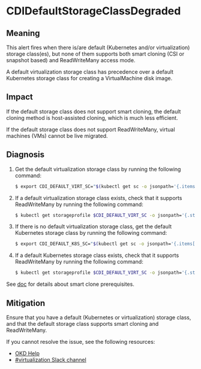 # CDIDefaultStorageClassDegraded

## Meaning

This alert fires when there is/are default (Kubernetes and/or virtualization)
storage class(es), but none of them supports both smart cloning (CSI or snapshot
based) and ReadWriteMany access mode.

A default virtualization storage class has precedence over a default Kubernetes
storage class for creating a VirtualMachine disk image.

<!--DS: In case of single-node OpenShift, the alert is suppressed if there is a default
storage class that supports smart cloning, but not ReadWriteMany.-->

## Impact

If the default storage class does not support smart cloning, the default cloning
method is host-assisted cloning, which is much less efficient.

If the default storage class does not support ReadWriteMany, virtual machines
(VMs) cannot be live migrated.

## Diagnosis

1. Get the default virtualization storage class by running the following
command:

   ```bash
   $ export CDI_DEFAULT_VIRT_SC="$(kubectl get sc -o jsonpath='{.items[?(.metadata.annotations.storageclass\.kubevirt\.io\/is-default-virt-class=="true")].metadata.name}')"
   ```

2. If a default virtualization storage class exists, check that it supports
ReadWriteMany by running the following command:

   ```bash
   $ kubectl get storageprofile $CDI_DEFAULT_VIRT_SC -o jsonpath='{.status.claimPropertySets}' | grep ReadWriteMany
   ```

3. If there is no default virtualization storage class, get the default
Kubernetes storage class by running the following command:

   ```bash
   $ export CDI_DEFAULT_K8S_SC="$(kubectl get sc -o jsonpath='{.items[?(.metadata.annotations.storageclass\.kubernetes\.io\/is-default-class=="true")].metadata.name}')"
   ```

4. If a default Kubernetes storage class exists, check that it supports
ReadWriteMany by running the following command:

   ```bash
   $ kubectl get storageprofile $CDI_DEFAULT_VIRT_SC -o jsonpath='{.status.claimPropertySets}' | grep ReadWriteMany
   ```

<!--USstart-->
See [doc](https://github.com/kubevirt/containerized-data-importer/blob/main/doc/efficient-cloning.md)
for details about smart clone prerequisites.
<!--USend-->

## Mitigation

Ensure that you have a default (Kubernetes or virtualization) storage class, and
that the default storage class supports smart cloning and ReadWriteMany.

<!--USstart-->
If you cannot resolve the issue, see the following resources:

- [OKD Help](https://www.okd.io/help/)
- [#virtualization Slack channel](https://kubernetes.slack.com/channels/virtualization)
<!--USend-->

<!--DS: If you cannot resolve the issue, log in to the
[Customer Portal](https://access.redhat.com) and open a support case, attaching
the artifacts gathered during the diagnosis procedure.-->
